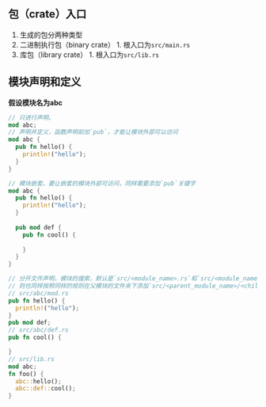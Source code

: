 ## 包（crate）入口
1. 生成的包分两种类型
  1. 二进制执行包（binary crate）
    1. 根入口为`src/main.rs`
  2. 库包（library crate）
    1. 根入口为`src/lib.rs`
## 模块声明和定义
**假设模块名为abc**
```rust
// 只进行声明。
mod abc;
// 声明并定义，函数声明前加`pub`，才能让模块外部可以访问
mod abc {
  pub fn hello() {
    println!("hello");
  }
}

// 模块嵌套，要让嵌套的模块外部可访问，同样需要添加`pub`关键字
mod abc {
  pub fn hello() {
    println!("hello");
  }
  
  pub mod def {
    pub fn cool() {
    
    }
  }
}

// 分开文件声明，模块的搜索，默认是`src/<module_name>.rs`和`src/<module_name>/mod.rs`中找，当模块有子模块且也需要新建文件进行声明，
// 则也同样按照同样的规则在父模块的文件夹下添加`src/<parent_module_name>/<child_module_name>.rs`或`/src/<parent_module_name>/<child_module_name>/mod.rs`
// src/abc/mod.rs
pub fn hello() {
  println!("hello");
}
pub mod def;
// src/abc/def.rs
pub fn cool() {

}
// src/lib.rs
mod abc;
fn foo() {
  abc::hello();
  abc::def::cool();
}
```
